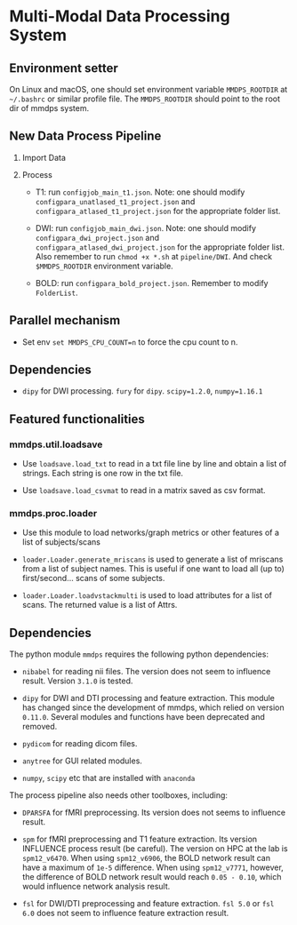 # Multi-Modal Data Processing System

## Environment setter

On Linux and macOS, one should set environment variable `MMDPS_ROOTDIR` at `~/.bashrc` or similar profile file. The `MMDPS_ROOTDIR` should point to the root dir of mmdps system. 

## New Data Process Pipeline

1. Import Data

2. Process

	* T1: run `configjob_main_t1.json`. Note: one should modify `configpara_unatlased_t1_project.json` and `configpara_atlased_t1_project.json` for the appropriate folder list.

	* DWI: run `configjob_main_dwi.json`. Note: one should modify `configpara_dwi_project.json` and `configpara_atlased_dwi_project.json` for the appropriate folder list. Also remember to run `chmod +x *.sh` at `pipeline/DWI`. And check `$MMDPS_ROOTDIR` environment variable.

	* BOLD: run `configpara_bold_project.json`. Remember to modify `FolderList`.

## Parallel mechanism

* Set env `set MMDPS_CPU_COUNT=n` to force the cpu count to n.

## Dependencies

* `dipy` for DWI processing. `fury` for `dipy`. `scipy=1.2.0`, `numpy=1.16.1`

## Featured functionalities

### mmdps.util.loadsave

* Use `loadsave.load_txt` to read in a txt file line by line and obtain a list of strings. Each string is one row in the txt file. 

* Use `loadsave.load_csvmat` to read in a matrix saved as csv format. 

### mmdps.proc.loader

* Use this module to load networks/graph metrics or other features of a list of subjects/scans

* `loader.Loader.generate_mriscans` is used to generate a list of mriscans from a list of subject names. This is useful if one want to load all (up to) first/second... scans of some subjects.

* `loader.Loader.loadvstackmulti` is used to load attributes for a list of scans. The returned value is a list of Attrs.

## Dependencies

The python module `mmdps` requires the following python dependencies:

* `nibabel` for reading nii files. The version does not seem to influence result. Version `3.1.0` is tested. 

* `dipy` for DWI and DTI processing and feature extraction. This module has changed since the development of mmdps, which relied on version `0.11.0`. Several modules and functions have been deprecated and removed.

* `pydicom` for reading dicom files. 

* `anytree` for GUI related modules.

* `numpy`, `scipy` etc that are installed with `anaconda`

The process pipeline also needs other toolboxes, including:

* `DPARSFA` for fMRI preprocessing. Its version does not seems to influence result. 

* `spm` for fMRI preprocessing and T1 feature extraction. Its version INFLUENCE process result (be careful). The version on HPC at the lab is `spm12_v6470`. When using `spm12_v6906`, the BOLD network result can have a maximum of `1e-5` difference. When using `spm12_v7771`, however, the difference of BOLD network result would reach `0.05 - 0.10`, which would influence network analysis result. 

* `fsl` for DWI/DTI preprocessing and feature extraction. `fsl 5.0` or `fsl 6.0` does not seem to influence feature extraction result. 
